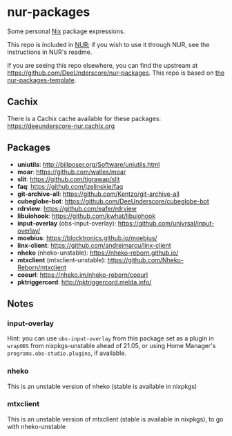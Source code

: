 # nur-packages

Some personal [Nix](https://nixos.org/) package expressions.

This repo is included in [NUR](https://github.com/nix-community/NUR); if you wish to use it through NUR, see the instructions in NUR's readme. 

If you are seeing this repo elsewhere, you can find the upstream at <https://github.com/DeeUnderscore/nur-packages>. This repo is based on [the nur-packages-template](https://github.com/nix-community/nur-packages-template). 

## Cachix
There is a Cachix cache available for these packages: <https://deeunderscore-nur.cachix.org>

## Packages
* **uniutils**: <http://billposer.org/Software/uniutils.html>
* **moar**: <https://github.com/walles/moar>
* **slit**: <https://github.com/tigrawap/slit>
* **faq**: <https://github.com/jzelinskie/faq>
* **git-archive-all**: <https://github.com/Kentzo/git-archive-all>
* **cubeglobe-bot**: <https://github.com/DeeUnderscore/cubeglobe-bot>
* **rdrview**: <https://github.com/eafer/rdrview>
* **libuiohook**: <https://github.com/kwhat/libuiohook>
* **input-overlay** (obs-input-overlay): <https://github.com/univrsal/input-overlay/>
* **moebius**: <https://blocktronics.github.io/moebius/>
* **linx-client**: <https://github.com/andreimarcu/linx-client>
* **nheko** (nheko-unstable): <https://nheko-reborn.github.io/>
* **mtxclient** (mtxclient-unstable): <https://github.com/Nheko-Reborn/mtxclient>
* **coeurl**: <https://nheko.im/nheko-reborn/coeurl>
* **pktriggercord**: <http://pktriggercord.melda.info/>

## Notes
### input-overlay
Hint: you can use `obs-input-overlay` from this package set as a plugin in `wrapOBS` from nixpkgs-unstable ahead of 21.05, or using Home Manager's `programs.obs-studio.plugins`, if available. 

### nheko
This is an unstable version of nheko (stable is available in nixpkgs)

### mtxclient 
This is an unstable version of mtxclient (stable is available in nixpkgs), to go with nheko-unstable